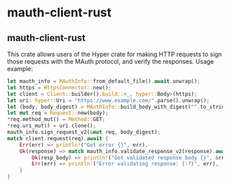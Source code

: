 # mauth-client-rust

## mauth-client-rust

This crate allows users of the Hyper crate for making HTTP requests to sign those requests with
the MAuth protocol, and verify the responses. Usage example:

```rust
let mauth_info = MAuthInfo::from_default_file().await.unwrap();
let https = HttpsConnector::new();
let client = Client::builder().build::<_, hyper::Body>(https);
let uri: hyper::Uri = "https://www.example.com/".parse().unwrap();
let (body, body_digest) = MAuthInfo::build_body_with_digest("".to_string());
let mut req = Request::new(body);
*req.method_mut() = Method::GET;
*req.uri_mut() = uri.clone();
mauth_info.sign_request_v2(&mut req, body_digest);
match client.request(req).await {
    Err(err) => println!("Got error {}", err),
    Ok(response) => match mauth_info.validate_response_v2(response).await {
        Ok(resp_body) => println!("Got validated response body {}", &resp_body),
        Err(err) => println!("Error validating response: {:?}", err),
    }
}
```
